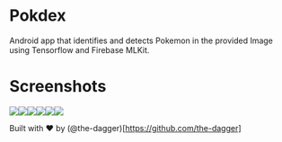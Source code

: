 # Pokdex
Android app that identifies and detects Pokemon in the provided Image using Tensorflow and Firebase MLKit.

# Screenshots 

![](https://i.imgur.com/ypaav4g.png)![](https://i.imgur.com/mbrcVMt.png)![](https://i.imgur.com/yqksdsr.png)![](https://i.imgur.com/cbGj1qw.png)![](https://i.imgur.com/iVKVDIh.png)![](https://i.imgur.com/HwBdpQA.png)

Built with ❤️ by (@the-dagger)[https://github.com/the-dagger]
